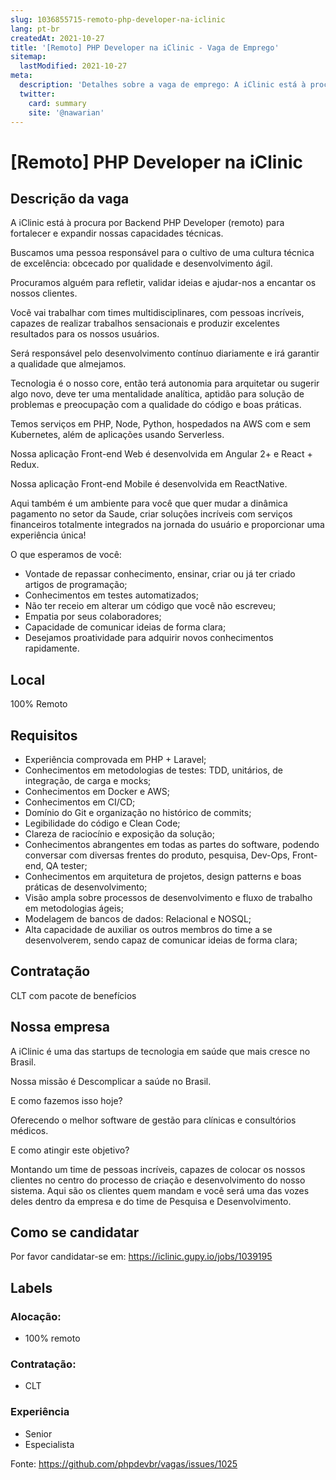 ```yaml
---
slug: 1036855715-remoto-php-developer-na-iclinic
lang: pt-br
createdAt: 2021-10-27
title: '[Remoto] PHP Developer na iClinic - Vaga de Emprego'
sitemap:
  lastModified: 2021-10-27
meta:
  description: 'Detalhes sobre a vaga de emprego: A iClinic está à procura por Backend PHP Developer (remoto) para fortalecer e expandir nossas capacidades técnicas.  Buscamos uma pessoa responsável para o cultivo de uma cultura técnica de excelência: obcecado por qualidade e desenvolvimento ágil.  Procuramos alguém para refletir, validar ideias e ajudar-nos a encantar os nossos clientes. Você vai trabalhar com times multidisciplinares, com pessoas incríveis, capazes de realizar trabalhos sensacionais e produzir excelentes resultados para os nossos usuários.  Será responsável pelo desenvolvimento contínuo diariamente e irá garantir a qualidade que almejamos. Tecnologia é o nosso core, então terá autonomia para arquitetar ou sugerir algo novo, deve ter uma mentalidade analítica, aptidão para solução de problemas e preocupação com a qualidade do código e boas práticas. Temos serviços em PHP, Node, Python, hospedados na AWS com e sem Kubernetes, além de aplicações usando Serverless.  Nossa aplicação Front-end Web é desenvolvida em Angular 2+ e React + Redux. Nossa aplicação Front-end Mobile é desenvolvida em ReactNative. Aqui também é um ambiente para você que quer mudar a dinâmica pagamento no setor da Saude, criar soluções incríveis com serviços financeiros totalmente integrados na jornada do usuário e proporcionar uma experiência única!  ﻿O que esperamos de você: - Vontade de repassar conhecimento, ensinar, criar ou já ter criado artigos de programação; - Conhecimentos em testes automatizados; - Não ter receio em alterar um código que você não escreveu; - Empatia por seus colaboradores; - Capacidade de comunicar ideias de forma clara; - Desejamos proatividade para adquirir novos conhecimentos rapidamente.'
  twitter:
    card: summary
    site: '@nawarian'
---
```


# [Remoto] PHP Developer na iClinic

## Descrição da vaga

A iClinic está à procura por Backend PHP Developer (remoto) para fortalecer e expandir nossas capacidades técnicas. 

Buscamos uma pessoa responsável para o cultivo de uma cultura técnica de excelência: obcecado por qualidade e desenvolvimento ágil. 

Procuramos alguém para refletir, validar ideias e ajudar-nos a encantar os nossos clientes.

Você vai trabalhar com times multidisciplinares, com pessoas incríveis, capazes de realizar trabalhos sensacionais e produzir excelentes resultados para os nossos usuários. 

Será responsável pelo desenvolvimento contínuo diariamente e irá garantir a qualidade que almejamos.

Tecnologia é o nosso core, então terá autonomia para arquitetar ou sugerir algo novo, deve ter uma mentalidade analítica, aptidão para solução de problemas e preocupação com a qualidade do código e boas práticas.

Temos serviços em PHP, Node, Python, hospedados na AWS com e sem Kubernetes, além de aplicações usando Serverless. 

Nossa aplicação Front-end Web é desenvolvida em Angular 2+ e React + Redux.

Nossa aplicação Front-end Mobile é desenvolvida em ReactNative.

Aqui também é um ambiente para você que quer mudar a dinâmica pagamento no setor da Saude, criar soluções incríveis com serviços financeiros totalmente integrados na jornada do usuário e proporcionar uma experiência única!


﻿O que esperamos de você:

- Vontade de repassar conhecimento, ensinar, criar ou já ter criado artigos de programação;
- Conhecimentos em testes automatizados;
- Não ter receio em alterar um código que você não escreveu;
- Empatia por seus colaboradores;
- Capacidade de comunicar ideias de forma clara;
- Desejamos proatividade para adquirir novos conhecimentos rapidamente.

## Local

100% Remoto 

## Requisitos

- Experiência comprovada em PHP + Laravel;
- Conhecimentos em metodologias de testes: TDD, unitários, de integração, de carga e mocks;
- Conhecimentos em Docker e AWS;
- Conhecimentos em CI/CD;
- Domínio do Git e organização no histórico de commits;
- Legibilidade do código e Clean Code;
- Clareza de raciocínio e exposição da solução;
- Conhecimentos abrangentes em todas as partes do software, podendo conversar com diversas frentes do produto, pesquisa, Dev-Ops, Front-end, QA tester;
- Conhecimentos em arquitetura de projetos, design patterns e boas práticas de desenvolvimento;
- Visão ampla sobre processos de desenvolvimento e fluxo de trabalho em metodologias ágeis;
- Modelagem de bancos de dados: Relacional e NOSQL;
- Alta capacidade de auxiliar os outros membros do time a se desenvolverem, sendo capaz de comunicar ideias de forma clara;

## Contratação

CLT com pacote de benefícios

## Nossa empresa

A iClinic é uma das startups de tecnologia em saúde que mais cresce no Brasil.

Nossa missão é Descomplicar a saúde no Brasil.


E como fazemos isso hoje? 

Oferecendo o melhor software de gestão para clínicas e consultórios médicos.


E como atingir este objetivo?

Montando um time de pessoas incríveis, capazes de colocar os nossos clientes no centro do processo de criação e desenvolvimento do nosso sistema. Aqui são os clientes quem mandam e você será uma das vozes deles dentro da empresa e do time de Pesquisa e Desenvolvimento.

## Como se candidatar

Por favor candidatar-se em: https://iclinic.gupy.io/jobs/1039195

## Labels

<!-- Escolha abaixo, apague as que não fizerem sentido: -->
### Alocação:
- 100% remoto

### Contratação:
- CLT

### Experiência
- Senior
- Especialista


Fonte: https://github.com/phpdevbr/vagas/issues/1025